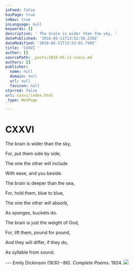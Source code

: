 ```yaml
---
inFeed: false
hasPage: true
inNav: true
inLanguage: null
keywords: []
description: ' The brain is wider than the sky, '
datePublished: '2016-05-11T13:52:56.239Z'
dateModified: '2016-05-11T13:52:01.799Z'
title: 'CXXVI '
author: []
sourcePath: _posts/2016-05-11-cxxvi.md
authors: []
publisher:
  name: null
  domain: null
  url: null
  favicon: null
starred: false
url: cxxvi/index.html
_type: WebPage

---
```

# CXXVI 

The brain is wider than the sky, 

For, put them side by side, 

The one the other will include 

With ease, and you beside. 

The brain is deeper than the sea, 

For, hold them, blue to blue, 

The one the other will absorb, 

As sponges, buckets do. 

The brain is just the weight of God, 

For, lift them, pound for pound, 

And they will differ, if they do, 

As syllable from sound. 

--- Emily Dickinson (1830--86). _Complete Poems_. 1924\.
![](https://the-grid-user-content.s3-us-west-2.amazonaws.com/13273580-66d7-4df6-885c-ca846373dd73.jpg)